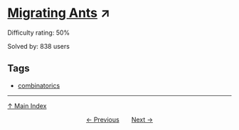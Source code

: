 # [Migrating Ants](https://projecteuler.net/problem=393) ↗️

Difficulty rating: 50%

Solved by: 838 users
## Tags

- [combinatorics](../tags/combinatorics.md)



---

[↑ Main Index](../README.md)


<div align=center><a href='392.md'>← Previous</a> &nbsp;&nbsp; &nbsp;&nbsp;  <a href='394.md'>Next →</a></div>
